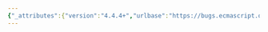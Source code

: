 ```yaml
---
{"_attributes":{"version":"4.4.4+","urlbase":"https://bugs.ecmascript.org/","maintainer":"dherman@mozilla.com"},"bug":{"bug_id":1034,"creation_ts":"2012-11-25 02:20:00 -0800","short_desc":"13.6: \"[[Construct[[\"","delta_ts":"2012-12-21 18:08:22 -0800","product":"Draft for 6th Edition","component":"editorial issue","version":"Rev 12: November 22, 2012 Draft","rep_platform":"All","op_sys":"All","bug_status":"RESOLVED","resolution":"FIXED","priority":"Normal","bug_severity":"minor","everconfirmed":true,"reporter":{"uid":"jmdyck","name":"Michael Dyck"},"assigned_to":{"uid":"allen","name":"Allen Wirfs-Brock"},"long_desc":[{"commentid":2788,"comment_count":0,"who":{"uid":"jmdyck","name":"Michael Dyck"},"bug_when":"2012-11-25 02:20:16 -0800","thetext":"In 13.6 \"Creating Function Objects and Constructors\",\nunder \"Runtime Semantics: MakeConstructor Abstract Operation\",\nstep 4 says:\n    Set F’s essential internal method [[Construct[[ to the definitions\n    specified in 8.3.19.2.\n\nChange \"[[Construct[[\" to \"[[Construct]]\".\n\nChange \"definitions\" to \"definition\"."},{"commentid":2834,"comment_count":1,"who":{"uid":"allen","name":"Allen Wirfs-Brock"},"bug_when":"2012-11-26 09:54:50 -0800","thetext":"corrected in rev 13 editor's draft"}]}}
---
```


